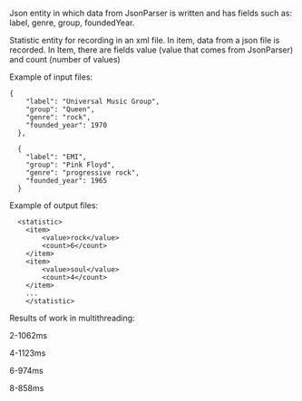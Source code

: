 Json entity in which data from JsonParser is written and has fields such as: label, genre, group, foundedYear.

Statistic entity for recording in an xml file. In item, data from a json file is recorded. In Item, there are fields value (value that comes from JsonParser) and count (number of values)

Example of input files:

    {
        "label": "Universal Music Group",
        "group": "Queen",
        "genre": "rock",
        "founded_year": 1970
      },
      
      {
        "label": "EMI",
        "group": "Pink Floyd",
        "genre": "progressive rock",
        "founded_year": 1965
      }
  
  Example of output files:
  
      <statistic>
        <item>
            <value>rock</value>
            <count>6</count>
        </item>
        <item>
            <value>soul</value>
            <count>4</count>
        </item>
        ...
        </statistic>
    
    
Results of work in multithreading:

  2-1062ms
  
  4-1123ms
  
  6-974ms
  
  8-858ms
